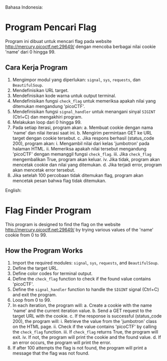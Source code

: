 Bahasa Indonesia:

# Program Pencari Flag

Program ini dibuat untuk mencari flag pada website http://mercury.picoctf.net:29649/ dengan mencoba berbagai nilai cookie 'name' dari 0 hingga 99.

## Cara Kerja Program

1. Mengimpor modul yang diperlukan: `signal`, `sys`, `requests`, dan `BeautifulSoup`.
2. Mendefinisikan URL target.
3. Mendefinisikan kode warna untuk output terminal.
4. Mendefinisikan fungsi `check_flag` untuk memeriksa apakah nilai yang ditemukan mengandung 'picoCTF'.
5. Mendefinisikan fungsi `signal_handler` untuk menangani sinyal `SIGINT` (Ctrl+C) dan mengakhiri program.
6. Melakukan loop dari 0 hingga 99.
7. Pada setiap iterasi, program akan:
   a. Membuat cookie dengan nama 'name' dan nilai iterasi saat ini.
   b. Mengirim permintaan GET ke URL target dengan cookie tersebut.
   c. Jika respons berhasil (status_code 200), program akan:
   i. Mengambil nilai dari kelas 'jumbotron' pada halaman HTML.
   ii. Memeriksa apakah nilai tersebut mengandung 'picoCTF' dengan memanggil fungsi `check_flag`.
   iii. Jika `check_flag` mengembalikan True, program akan keluar.
   iv. Jika tidak, program akan mencetak cookie dan nilai yang ditemukan.
   d. Jika terjadi error, program akan mencetak error tersebut.
8. Jika setelah 100 percobaan tidak ditemukan flag, program akan mencetak pesan bahwa flag tidak ditemukan.

English:

# Flag Finder Program

This program is designed to find the flag on the website http://mercury.picoctf.net:29649/ by trying various values of the 'name' cookie from 0 to 99.

## How the Program Works

1. Import the required modules: `signal`, `sys`, `requests`, and `BeautifulSoup`.
2. Define the target URL.
3. Define color codes for terminal output.
4. Define the `check_flag` function to check if the found value contains 'picoCTF'.
5. Define the `signal_handler` function to handle the `SIGINT` signal (Ctrl+C) and exit the program.
6. Loop from 0 to 99.
7. In each iteration, the program will:
   a. Create a cookie with the name 'name' and the current iteration value.
   b. Send a GET request to the target URL with the cookie.
   c. If the response is successful (status_code 200), the program will:
   i. Retrieve the value from the 'jumbotron' class on the HTML page.
   ii. Check if the value contains 'picoCTF' by calling the `check_flag` function.
   iii. If `check_flag` returns True, the program will exit.
   iv. If not, the program will print the cookie and the found value.
   d. If an error occurs, the program will print the error.
8. If after 100 attempts the flag is not found, the program will print a message that the flag was not found.

